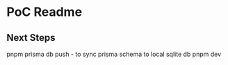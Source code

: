 # PoC Readme

## Next Steps

pnpm prisma db push - to sync prisma schema to local sqlite db
pnpm dev
